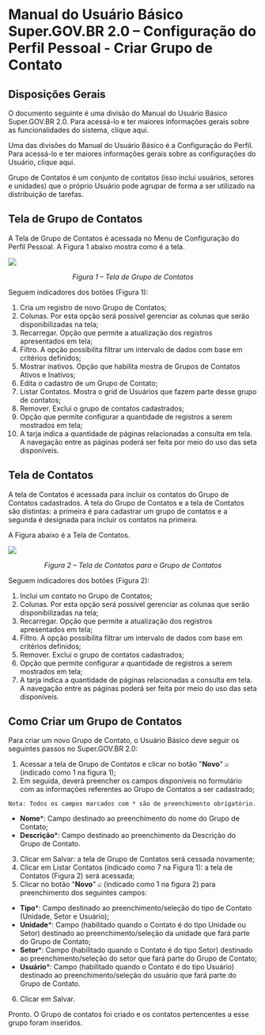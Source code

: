 # Manual do Usuário Básico Super.GOV.BR 2.0 – Configuração do Perfil Pessoal - Criar Grupo de Contato 

## Disposições Gerais

O documento seguinte é uma divisão do Manual do Usuário Básico Super.GOV.BR 2.0. Para acessá-lo e ter maiores informações gerais sobre as funcionalidades do sistema, clique aqui.  

Uma das divisões do Manual do Usuário Básico é a Configuração do Perfil. Para acessá-lo e ter maiores informações gerais sobre as configurações do Usuário, clique aqui. 

Grupo de Contatos é um conjunto de contatos (isso inclui usuários, setores e unidades) que o próprio Usuário pode agrupar de forma a ser utilizado na distribuição de tarefas.  

## Tela de Grupo de Contatos

A Tela de Grupo de Contatos é acessada no Menu de Configuração do Perfil Pessoal. A Figura 1 abaixo mostra como é a tela.

<img src="../../manual/figuras/Tela_Grupo_Contatos.png"/><p style="text-align: center;">*Figura 1 – Tela de Grupo de Contatos*</p>

Seguem indicadores dos botões (Figura 1):

1. Cria um registro de novo Grupo de Contatos;
2. Colunas. Por esta opção será possível gerenciar as colunas que serão disponibilizadas na tela;
3. Recarregar. Opção que permite a atualização dos registros apresentados em tela;
4. Filtro. A opção possibilita filtrar um intervalo de dados com base em critérios definidos;
5. Mostrar inativos. Opção que habilita mostra de Grupos de Contatos Ativos e Inativos;
6. Edita o cadastro de um Grupo de Contato;
7. Listar Contatos. Mostra o grid de Usuários que fazem parte desse grupo de contatos;
8. Remover. Exclui o grupo de contatos cadastrados;
9. Opção que permite configurar a quantidade de registros a serem mostrados em tela;
10. A tarja indica a quantidade de páginas relacionadas a consulta em tela. A navegação entre as páginas poderá ser feita por meio do uso das seta disponíveis.

## Tela de Contatos

A tela de Contatos é acessada para incluir os contatos do Grupo de Contatos cadastrados. A tela do Grupo de Contatos e a tela de Contatos são distintas: a primeira é para cadastrar um grupo de contatos e a segunda é designada para incluir os contatos na primeira. 

A Figura abaixo é a Tela de Contatos.  

<img src="../../manual/figuras/Tela_Contato_Grupo_Contatos.png"/><p style="text-align: center;">*Figura 2 – Tela de Contatos para o Grupo de Contatos*</p>

Seguem indicadores dos botões (Figura 2):

1. Inclui um contato no Grupo de Contatos; 
2. Colunas. Por esta opção será possível gerenciar as colunas que serão disponibilizadas na tela;
3. Recarregar. Opção que permite a atualização dos registros apresentados em tela;
4. Filtro. A opção possibilita filtrar um intervalo de dados com base em critérios definidos;
5. Remover. Exclui o grupo de contatos cadastrados;
6. Opção que permite configurar a quantidade de registros a serem mostrados em tela;
7. A tarja indica a quantidade de páginas relacionadas a consulta em tela. A navegação entre as páginas poderá ser feita por meio do uso das seta disponíveis.

## Como Criar um Grupo de Contatos

Para criar um novo Grupo de Contato, o Usuário Básico deve seguir os seguintes passos no Super.GOV.BR 2.0: 

1. Acessar a tela de Grupo de Contatos e clicar no botão "**Novo**" <img src="../../_static/images/Botão de Inclusão (+).png" style="zoom: 50%;" /> (indicado como 1 na figura 1);
2. Em seguida, deverá preencher os campos disponíveis no formulário com as informações referentes ao Grupo de Contatos a ser cadastrado;

``` {note}
Nota: Todos os campos marcados com * são de preenchimento obrigatório. 
```

* **Nome***: Campo destinado ao preenchimento do nome do Grupo de Contato;
* **Descrição***: Campo destinado ao preenchimento da Descrição do Grupo de Contato.

3. Clicar em Salvar: a tela de Grupo de Contatos será cessada novamente;
4. Clicar em Listar Contatos (indicado como 7 na Figura 1): a tela de Contatos (Figura 2) será acessada; 
5. Clicar no botão "**Novo**"  <img src="../../_static/images/Botão de Inclusão (+).png" style="zoom: 50%;" /> (indicado como 1 na figura 2) para preenchimento dos seguintes campos:

* **Tipo***: Campo destinado ao preenchimento/seleção do tipo de Contato (Unidade, Setor e Usuário);
* **Unidade***: Campo (habilitado quando o Contato é do tipo Unidade ou Setor) destinado ao preenchimento/seleção da unidade que fará parte do Grupo de Contato;
* **Setor***: Campo (habilitado quando o Contato é do tipo Setor) destinado ao preenchimento/seleção do setor que fará parte do Grupo de Contato;
* **Usuário***: Campo (habilitado quando o Contato é do tipo Usuário) destinado ao preenchimento/seleção do usuário que fará parte do Grupo de Contato.

6. Clicar em Salvar.

Pronto. O Grupo de contatos foi criado e os contatos pertencentes a esse grupo foram inseridos. 